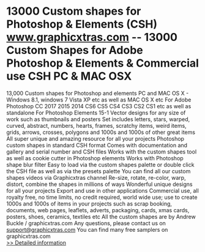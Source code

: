 # 13000 Custom shapes for Photoshop & Elements (CSH)<br />www.graphicxtras.com -- 13000 Custom Shapes for Adobe Photoshop & Elements & Commercial use CSH PC & MAC OSX

13,000 Custom shapes for Photoshop and elements
PC and MAC OS X - Windows 8.1, windows 7 Vista XP etc as well as MAC OS X etc
For Adobe Photoshop CC 2017 2015 2014 CS6 CS5 CS4 CS3 CS2 CS1 etc as well as standalone
For Photoshop Elements 15-1
Vector designs for any size of work such as thumbnails and posters
Set includes letters, stars, warped, curved, abstract, numbers, hearts, frames, scratchy items, weird items, grids, arrows, crosses, polygons and 1000s and 1000s of other great items
All super unique and amazing resource for all your projects
Photoshop custom shapes in standard CSH format
Comes with documentation and gallery and serial number and CSH files
Works with the custom shapes tool as well as cookie cutter in Photoshop elements
Works with Photoshop shape blur filter
Easy to load via the custom shapes palette or double click the CSH file as well as via the presets palette
You can find all our custom shapes videos via Graphicxtras channel
Re-size, rotate, re-color, warp, distort, combine the shapes in millions of ways
Wonderful unique designs for all your projects
Export and use in other applications
Commercial use, all royalty free, no time limits, no credit required, world wide use; use to create 1000s and 1000s of items in your projects such as scrap booking, documents, web pages, leaflets, adverts, packaging, cards, xmas cards, posters, shoes, ceramics, textiles etc
All the custom shapes are by Andrew Buckle / graphicxtras.com
Any questions, please contact us on support@graphicxtras.com
You can find many free samplers on graphicxtras.com<br />[>> Detailed information](https://secure.shareit.com/shareit/product.html?productid=180694&affiliateid=200057808)